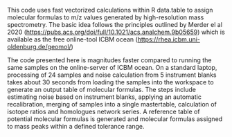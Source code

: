 This code uses fast vectorized calculations within R data.table to assign molecular formulas to m/z values generated by high-resolution mass spectrometry.
The basic idea follows the principles outlined by Merder el al 2020 (https://pubs.acs.org/doi/full/10.1021/acs.analchem.9b05659) which is available as the free online-tool ICBM ocean (https://rhea.icbm.uni-oldenburg.de/geomol/)

The code presented here is magnitudes faster compared to running the same samples on the online-server of ICBM ocean.
On a standard laptop, processing of 24 samples and noise calculation from 5 instrument blanks takes about 30 seconds from loading the samples into the workspace to generate an output table of molecular formulas.
The steps include estimating noise based on instrument blanks, applying an automatic recalibration, merging of samples into a single mastertable, calculation of isotope ratios and homologues network series.
A reference table of potential molecular formulas is generated and molecular formulas assigned to mass peaks within a defined tolerance range.

